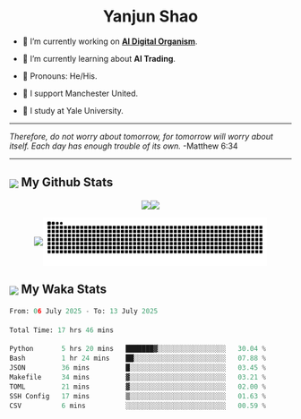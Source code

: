 

<h1 align="center">Yanjun Shao</h1>

- 🐒 I’m currently working on **[AI Digital Organism](https://github.com/genbio-ai/AIDO)**.

- 🦧 I’m currently learning about **AI Trading**.

- 🦍 Pronouns: He/His.

- 👹 I support Manchester United.

- 🐶 I study at Yale University.

---

<i> Therefore, do not worry about tomorrow, for tomorrow will worry about itself. Each day has enough trouble of its own. </i> -Matthew 6:34

---

<h2><img src="https://emojis.slackmojis.com/emojis/images/1579216111/7550/pikachu_wave.gif?1579216111" align="center" width="28" /> My Github Stats</h2>

<p align="center"><img align="center" src = "https://github-readme-stats.vercel.app/api?username=super-dainiu&show_icons=true&count_private=true&theme=tokyonight&hide=issues&line_height=30" width="400px"><img align="center" src = "https://github-readme-streak-stats.herokuapp.com/?user=super-dainiu&theme=tokyonight" width="400px"></p>

<p align="center"><img align="center" width="400px" src="https://github-readme-stats.vercel.app/api/top-langs/?username=super-dainiu&layout=compact&theme=tokyonight&hide=html,tex,jupyter%20notebook"><img align="center" width="400px" src="https://github.com/super-dainiu/super-dainiu/blob/output/github-contribution-grid-snake.svg"></p>

<h2><img src="https://emojis.slackmojis.com/emojis/images/1579216111/7550/pikachu_wave.gif?1579216111" align="center" width="28" /> My Waka Stats</h2>

<!--START_SECTION:waka-->

```python
From: 06 July 2025 - To: 13 July 2025

Total Time: 17 hrs 46 mins

Python       5 hrs 20 mins   ███████▓░░░░░░░░░░░░░░░░░   30.04 %
Bash         1 hr 24 mins    ██░░░░░░░░░░░░░░░░░░░░░░░   07.88 %
JSON         36 mins         █░░░░░░░░░░░░░░░░░░░░░░░░   03.45 %
Makefile     34 mins         ▓░░░░░░░░░░░░░░░░░░░░░░░░   03.21 %
TOML         21 mins         ▓░░░░░░░░░░░░░░░░░░░░░░░░   02.00 %
SSH Config   17 mins         ▒░░░░░░░░░░░░░░░░░░░░░░░░   01.63 %
CSV          6 mins          ░░░░░░░░░░░░░░░░░░░░░░░░░   00.59 %
```

<!--END_SECTION:waka-->
